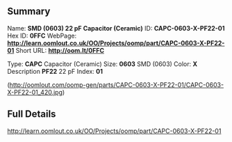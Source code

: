 

 ## Summary
Name: __SMD (0603) 22 pF Capacitor (Ceramic)__
ID: __CAPC-0603-X-PF22-01__
Hex ID: __0FFC__
WebPage: __http://learn.oomlout.co.uk/OO/Projects/oomp/part/CAPC-0603-X-PF22-01__
Short URL: __http://oom.lt/0FFC__

Type: __CAPC__ Capacitor (Ceramic) 
Size: __0603__ SMD (0603) 
Color: __X__  
Description __PF22__ 22 pF 
Index: __01__


(http://oomlout.com/oomp-gen/parts/CAPC-0603-X-PF22-01/CAPC-0603-X-PF22-01_420.jpg)


 ## Full Details
 http://learn.oomlout.co.uk/OO/Projects/oomp/part/CAPC-0603-X-PF22-01














